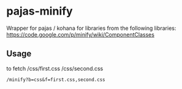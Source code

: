 pajas-minify
============

Wrapper for pajas / kohana for libraries from the following libraries:
https://code.google.com/p/minify/wiki/ComponentClasses

Usage
-----

to fetch
/css/first.css
/css/second.css

    /minify?b=css&f=first.css,second.css